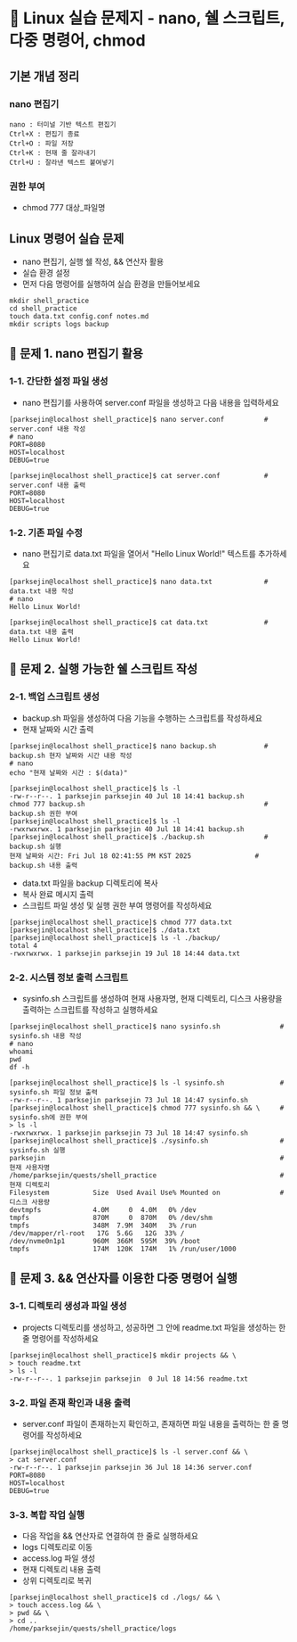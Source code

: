 # 📁 Linux 실습 문제지 - nano, 쉘 스크립트, 다중 명령어, chmod
## 기본 개념 정리
###  nano 편집기
```
nano : 터미널 기반 텍스트 편집기
Ctrl+X : 편집기 종료
Ctrl+O : 파일 저장
Ctrl+K : 현재 줄 잘라내기
Ctrl+U : 잘라낸 텍스트 붙여넣기
```
### 권한 부여
- chmod 777 대상_파일명

## Linux 명령어 실습 문제
- nano 편집기, 실행 쉘 작성, && 연산자 활용
- 실습 환경 설정
- 먼저 다음 명령어를 실행하여 실습 환경을 만들어보세요
```
mkdir shell_practice
cd shell_practice
touch data.txt config.conf notes.md
mkdir scripts logs backup
```
## 📁 문제 1. nano 편집기 활용
### 1-1. 간단한 설정 파일 생성
- nano 편집기를 사용하여 server.conf 파일을 생성하고 다음 내용을 입력하세요
```
[parksejin@localhost shell_practice]$ nano server.conf          # server.conf 내용 작성
# nano
PORT=8080
HOST=localhost
DEBUG=true
```
```
[parksejin@localhost shell_practice]$ cat server.conf           # server.conf 내용 출력
PORT=8080
HOST=localhost
DEBUG=true
```
### 1-2. 기존 파일 수정
- nano 편집기로 data.txt 파일을 열어서 "Hello Linux World!" 텍스트를 추가하세요
```
[parksejin@localhost shell_practice]$ nano data.txt             # data.txt 내용 작성
# nano
Hello Linux World!
```
```
[parksejin@localhost shell_practice]$ cat data.txt              # data.txt 내용 출력
Hello Linux World!
```
## 📁 문제 2. 실행 가능한 쉘 스크립트 작성
### 2-1. 백업 스크립트 생성
- backup.sh 파일을 생성하여 다음 기능을 수행하는 스크립트를 작성하세요
- 현재 날짜와 시간 출력
```
[parksejin@localhost shell_practice]$ nano backup.sh            # backup.sh 현자 날짜와 시간 내용 작성
# nano
echo "현재 날짜와 시간 : $(data)"
```
```
[parksejin@localhost shell_practice]$ ls -l
-rw-r--r--. 1 parksejin parksejin 40 Jul 18 14:41 backup.sh
chmod 777 backup.sh                                             # backup.sh 권한 부여
[parksejin@localhost shell_practice]$ ls -l
-rwxrwxrwx. 1 parksejin parksejin 40 Jul 18 14:41 backup.sh
[parksejin@localhost shell_practice]$ ./backup.sh               # backup.sh 실행
현재 날짜와 시간: Fri Jul 18 02:41:55 PM KST 2025                # backup.sh 내용 출력
```
- data.txt 파일을 backup 디렉토리에 복사
- 복사 완료 메시지 출력
- 스크립트 파일 생성 및 실행 권한 부여 명령어를 작성하세요
```
[parksejin@localhost shell_practice]$ chmod 777 data.txt
[parksejin@localhost shell_practice]$ ./data.txt
[parksejin@localhost shell_practice]$ ls -l ./backup/
total 4
-rwxrwxrwx. 1 parksejin parksejin 19 Jul 18 14:44 data.txt
```
### 2-2. 시스템 정보 출력 스크립트
- sysinfo.sh 스크립트를 생성하여 현재 사용자명, 현재 디렉토리, 디스크 사용량을 출력하는 스크립트를 작성하고 실행하세요
```
[parksejin@localhost shell_practice]$ nano sysinfo.sh               # sysinfo.sh 내용 작성
# nano
whoami
pwd
df -h
```
```
[parksejin@localhost shell_practice]$ ls -l sysinfo.sh              # sysinfo.sh 파일 정보 출력
-rw-r--r--. 1 parksejin parksejin 73 Jul 18 14:47 sysinfo.sh        
[parksejin@localhost shell_practice]$ chmod 777 sysinfo.sh && \     # sysinfo.sh에 권한 부여
> ls -l
-rwxrwxrwx. 1 parksejin parksejin 73 Jul 18 14:47 sysinfo.sh
[parksejin@localhost shell_practice]$ ./sysinfo.sh                  # sysinfo.sh 실행
parksejin                                                           # 현재 사용자명
/home/parksejin/quests/shell_practice                               # 현재 디렉토리
Filesystem           Size  Used Avail Use% Mounted on               # 디스크 사용량
devtmpfs             4.0M     0  4.0M   0% /dev
tmpfs                870M     0  870M   0% /dev/shm
tmpfs                348M  7.9M  340M   3% /run
/dev/mapper/rl-root   17G  5.6G   12G  33% /
/dev/nvme0n1p1       960M  366M  595M  39% /boot
tmpfs                174M  120K  174M   1% /run/user/1000
```
## 📁 문제 3. && 연산자를 이용한 다중 명령어 실행
### 3-1. 디렉토리 생성과 파일 생성
- projects 디렉토리를 생성하고, 성공하면 그 안에 readme.txt 파일을 생성하는 한 줄 명령어를 작성하세요
```
[parksejin@localhost shell_practice]$ mkdir projects && \
> touch readme.txt
> ls -l
-rw-r--r--. 1 parksejin parksejin  0 Jul 18 14:56 readme.txt
```
### 3-2. 파일 존재 확인과 내용 출력
- server.conf 파일이 존재하는지 확인하고, 존재하면 파일 내용을 출력하는 한 줄 명령어를 작성하세요
```
[parksejin@localhost shell_practice]$ ls -l server.conf && \
> cat server.conf
-rw-r--r--. 1 parksejin parksejin 36 Jul 18 14:36 server.conf
PORT=8080
HOST=localhost
DEBUG=true
```
### 3-3. 복합 작업 실행
- 다음 작업을 && 연산자로 연결하여 한 줄로 실행하세요
- logs 디렉토리로 이동
- access.log 파일 생성
- 현재 디렉토리 내용 출력
- 상위 디렉토리로 복귀
```
[parksejin@localhost shell_practice]$ cd ./logs/ && \
> touch access.log && \
> pwd && \
> cd ..
/home/parksejin/quests/shell_practice/logs
```

